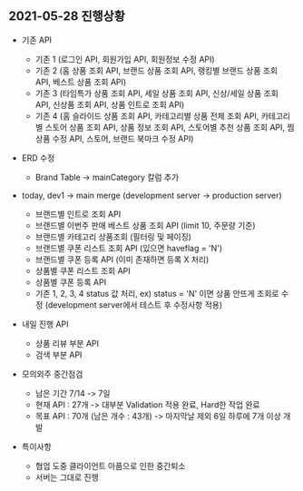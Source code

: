 ## 2021-05-28 진행상황

- 기존 API
    - 기존 1 (로그인 API, 회원가입 API, 회원정보 수정 API)
    - 기존 2 (홈 상품 조회 API, 브랜드 상품 조회 API, 랭킹별 브랜드 상품 조회 API, 베스트 상품 조회 API)
    - 기존 3 (타임특가 상품 조회 API, 세일 상품 조회 API, 신상/세일 상품 조회 API, 신상품 조회 API, 상품 인트로 조회 API)
    - 기존 4 (홈 슬라이드 상품 조회 API, 카테고리별 상품 전체 조회 API, 카테고리별 스토어 상품 조회 API, 상품 정보 조회 API, 스토어별 추천 상품 조회 API, 찜 상품 수정 API, 스토어, 브랜드 북마크 수정 API)

- ERD 수정
    - Brand Table -> mainCategory 칼럼 추가

- today, dev1 -> main merge (development server -> production server)
    - 브랜드별 인트로 조회 API 
    - 브랜드별 이번주 판매 베스트 상품 조회 API (limit 10, 주문량 기준)
    - 브랜드별 카테고리 상품조회 (필터링 및 페이징)
    - 브랜드별 쿠폰 리스트 조회 API (있으면 haveflag = 'N')
    - 브랜드별 쿠폰 등록 API (이미 존재하면 등록 X 처리)
    - 상품별 쿠폰 리스트 조회 API
    - 상품별 쿠폰 등록 API 
    - 기존 1, 2, 3, 4 status 값 처리, ex) status = 'N' 이면 상품 안뜨게 조회로 수정 (development server에서 테스트 후 수정사항 적용)

- 내일 진행 API
    - 상품 리뷰 부분 API 
    - 검색 부분 API

- 모의외주 중간점검
    - 남은 기간 7/14 -> 7일 
    - 현재 API : 27개 -> 대부분 Validation 적용 완료, Hard한 작업 완료
    - 목표 API : 70개 (남은 개수 : 43개) -> 마지막날 제외 6일 하루에 7개 이상 개발

- 특이사항 
    - 협업 도중 클라이언트 아픔으로 인한 중간퇴소
    - 서버는 그대로 진행
